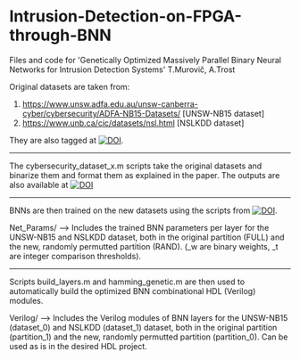 # Intrusion-Detection-on-FPGA-through-BNN

Files and code for 'Genetically Optimized Massively Parallel Binary Neural Networks for Intrusion Detection Systems' T.Murovič, A.Trost

Original datasets are taken from:
1. https://www.unsw.adfa.edu.au/unsw-canberra-cyber/cybersecurity/ADFA-NB15-Datasets/ [UNSW-NB15 dataset]
2. https://www.unb.ca/cic/datasets/nsl.html [NSLKDD dataset]

They are also tagged at [![DOI](https://zenodo.org/badge/DOI/10.5281/zenodo.3768048.svg)](https://doi.org/10.5281/zenodo.3768048).

-------------------------------------------------------------------------------------------------------------------------------
The cybersecurity_dataset_x.m scripts take the original datasets and binarize them and format them as explained in the paper. The outputs are also available at [![DOI](https://zenodo.org/badge/DOI/10.5281/zenodo.3768070.svg)](https://doi.org/10.5281/zenodo.3768070)

--------------------------------------------------------------------------------------------------------------------------------
BNNs are then trained on the new datasets using the scripts from [![DOI](https://zenodo.org/badge/DOI/10.5281/zenodo.3258669.svg)](https://doi.org/10.5281/zenodo.3258669).

Net_Params/ --> Includes the trained BNN parameters per layer for the UNSW-NB15 and NSLKDD dataset, both in the original partition (FULL) and the new, randomly permutted partition (RAND). (_w are binary weights, _t are integer comparison thresholds). 

--------------------------------------------------------------------------------------------------------------------------------
Scripts build_layers.m and hamming_genetic.m are then used to automatically build the optimized BNN combinational HDL (Verilog) modules.

Verilog/ --> Includes the Verilog modules of BNN layers for the UNSW-NB15 (dataset_0) and NSLKDD (dataset_1) dataset, both in the original partition (partition_1) and the new, randomly permutted partition (partition_0). Can be used as is in the desired HDL project. 






